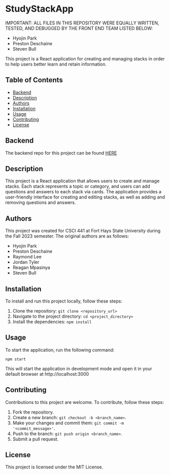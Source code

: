 # StudyStackApp

IMPORTANT: ALL FILES IN THIS REPOSITORY WERE EQUALLY WRITTEN, TESTED, AND DEBUGGED BY THE FRONT END TEAM LISTED BELOW:

- Hyojin Park
- Preston Deschaine
- Steven Bull

This project is a React application for creating and managing stacks in order to help users better learn and retain information.

## Table of Contents

- [Backend](#backend)
- [Description](#description)
- [Authors](#authors)
- [Installation](#installation)
- [Usage](#usage)
- [Contributing](#contributing)
- [License](#license)

## Backend

The backend repo for this project can be found [HERE](https://github.com/StevenWBull/StudyStackServer)

## Description

This project is a React application that allows users to create and manage stacks. Each stack represents a topic or category, and users can add questions and answers to each stack via cards. The application provides a user-friendly interface for creating and editing stacks, as well as adding and removing questions and answers.

## Authors

This project was created for CSCI 441 at Fort Hays State University during the Fall 2023 semester. The original authors are as follows:

- Hyojin Park
- Preston Deschaine
- Raymond Lee
- Jordan Tyler
- Reagan Mpasinya
- Steven Bull

## Installation

To install and run this project locally, follow these steps:

1. Clone the repository: `git clone <repository_url>`
2. Navigate to the project directory: `cd <project_directory>`
3. Install the dependencies: `npm install`

## Usage

To start the application, run the following command:

`npm start`

This will start the application in development mode and open it in your default browser at http://localhost:3000

## Contributing

Contributions to this project are welcome. To contribute, follow these steps:

1. Fork the repository.
2. Create a new branch: `git checkout -b <branch_name>`.
3. Make your changes and commit them: `git commit -m '<commit_message>'`.
4. Push to the branch: `git push origin <branch_name>`.
5. Submit a pull request.

## License

This project is licensed under the MIT License.